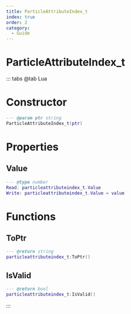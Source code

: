 ```yaml
---
title: ParticleAttributeIndex_t
index: true
order: 2
category:
  - Guide
---
```


# ParticleAttributeIndex_t

::: tabs
@tab Lua
# Constructor
```lua
--- @param ptr string
ParticleAttributeIndex_t(ptr)
```
# Properties
## Value 
```lua
--- @type number
Read: particleattributeindex_t.Value
Write: particleattributeindex_t.Value = value
```
# Functions
## ToPtr
```lua
--- @return string
particleattributeindex_t:ToPtr()
```
## IsValid
```lua
--- @return bool
particleattributeindex_t:IsValid()
```

:::